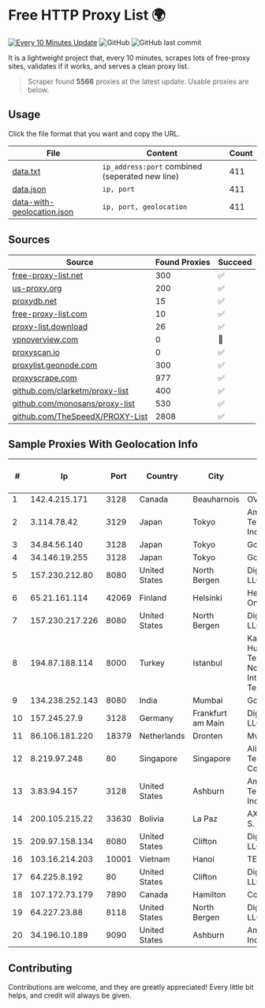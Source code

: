 
# Free HTTP Proxy List 🌍

[![Every 10 Minutes Update](https://github.com/mertguvencli/http-proxy-list/actions/workflows/main.yml/badge.svg?branch=main)](https://github.com/mertguvencli/http-proxy-list/actions/workflows/main.yml)
![GitHub](https://img.shields.io/github/license/mertguvencli/http-proxy-list)
![GitHub last commit](https://img.shields.io/github/last-commit/mertguvencli/http-proxy-list)

It is a lightweight project that, every 10 minutes, scrapes lots of free-proxy sites, validates if it works, and serves a clean proxy list.


> Scraper found **5566** proxies at the latest update. Usable proxies are below.

## Usage

Click the file format that you want and copy the URL.


|File|Content|Count|
|----|-------|-----|
|[data.txt](https://raw.githubusercontent.com/mertguvencli/http-proxy-list/main/proxy-list/data.txt)|`ip_address:port` combined (seperated new line)|411|
|[data.json](https://raw.githubusercontent.com/mertguvencli/http-proxy-list/main/proxy-list/data.json)|`ip, port`|411|
|[data-with-geolocation.json](https://raw.githubusercontent.com/mertguvencli/http-proxy-list/main/proxy-list/data-with-geolocation.json)|`ip, port, geolocation`|411|

## Sources

|Source|Found Proxies|Succeed|
|------|-------------|-------|
|[free-proxy-list.net](https://free-proxy-list.net)|300|✅|
|[us-proxy.org](https://www.us-proxy.org)|200|✅|
|[proxydb.net](http://proxydb.net)|15|✅|
|[free-proxy-list.com](https://free-proxy-list.com/?page=&port=&type%5B%5D=http&type%5B%5D=https&up_time=0&search=Search)|10|✅|
|[proxy-list.download](https://www.proxy-list.download/HTTP)|26|✅|
|[vpnoverview.com](https://vpnoverview.com/privacy/anonymous-browsing/free-proxy-servers)|0|🚫|
|[proxyscan.io](https://www.proxyscan.io)|0|✅|
|[proxylist.geonode.com](https://proxylist.geonode.com/api/proxy-list?limit=300&page=1&sort_by=lastChecked&sort_type=desc&protocols=http,https)|300|✅|
|[proxyscrape.com](https://api.proxyscrape.com/v2/?request=displayproxies&protocol=http&timeout=10000&country=all&ssl=all&anonymity=all)|977|✅|
|[github.com/clarketm/proxy-list](https://raw.githubusercontent.com/clarketm/proxy-list/master/proxy-list-raw.txt)|400|✅|
|[github.com/monosans/proxy-list](https://raw.githubusercontent.com/monosans/proxy-list/main/proxies/http.txt)|530|✅|
|[github.com/TheSpeedX/PROXY-List](https://raw.githubusercontent.com/TheSpeedX/PROXY-List/master/http.txt)|2808|✅|


## Sample Proxies With Geolocation Info

|#|Ip|Port|Country|City|Internet Service Provider|
|-|--|----|-------|----|-------------------------|
|1|142.4.215.171|3128|Canada|Beauharnois|OVH SAS|
|2|3.114.78.42|3129|Japan|Tokyo|Amazon Technologies Inc.|
|3|34.84.56.140|3128|Japan|Tokyo|Google LLC|
|4|34.146.19.255|3128|Japan|Tokyo|Google LLC|
|5|157.230.212.80|8080|United States|North Bergen|DigitalOcean, LLC|
|6|65.21.161.114|42069|Finland|Helsinki|Hetzner Online GmbH|
|7|157.230.217.226|8080|United States|North Bergen|DigitalOcean, LLC|
|8|194.87.188.114|8000|Turkey|Istanbul|Kadir Huseyin Tezcan Nosspeed Internet Teknolojileri|
|9|134.238.252.143|8080|India|Mumbai|Google LLC|
|10|157.245.27.9|3128|Germany|Frankfurt am Main|DigitalOcean, LLC|
|11|86.106.181.220|18379|Netherlands|Dronten|Mvps LTD|
|12|8.219.97.248|80|Singapore|Singapore|Alibaba (US) Technology Co., Ltd.|
|13|3.83.94.157|3128|United States|Ashburn|Amazon Technologies Inc.|
|14|200.105.215.22|33630|Bolivia|La Paz|AXS Bolivia S. A.|
|15|209.97.158.134|8080|United States|Clifton|DigitalOcean, LLC|
|16|103.16.214.203|10001|Vietnam|Hanoi|TEK|
|17|64.225.8.192|80|United States|Clifton|DigitalOcean, LLC|
|18|107.172.73.179|7890|Canada|Hamilton|ColoCrossing|
|19|64.227.23.88|8118|United States|North Bergen|DigitalOcean, LLC|
|20|34.196.10.189|9090|United States|Ashburn|Amazon.com, Inc.|



## Contributing

Contributions are welcome, and they are greatly appreciated! Every
little bit helps, and credit will always be given.

